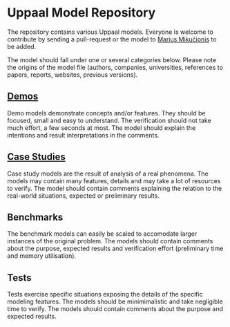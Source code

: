 # Uppaal Model Repository

The repository contains various Uppaal models.
Everyone is welcome to contribute by sending a pull-request or the model to [Marius Mikučionis](mailto:marius@cs.aau.dk) to be added.

The model should fall under one or several categories below.
Please note the origins of the model file (authors, companies, universities, references to papers, reports, websites, previous versions).

## [Demos](Demos)

Demo models demonstrate concepts and/or features.
They should be focused, small and easy to understand.
The verification should not take much effort, a few seconds at most.
The model should explain the intentions and result interpretations in the comments.

## [Case Studies](CaseStudies)

Case study models are the result of analysis of a real phenomena.
The models may contain many features, details and may take a lot of resources to verify.
The model should contain comments explaining the relation to the real-world situations, expected or preliminary results.

## Benchmarks

The benchmark models can easily be scaled to accomodate larger instances of the original problem.
The models should contain comments about the purpose, expected results and verification effort (preliminary time and memory utilisation).

## Tests

Tests exercise specific situations exposing the details of the specific modeling features.
The models should be minimimalistic and take negligible time to verify.
The models should contain comments about the purpose and expected results.
